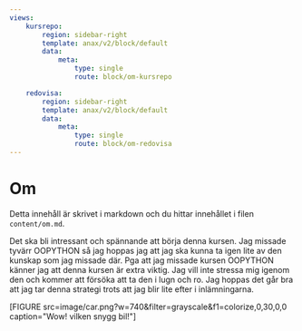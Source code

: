 ```yaml
---
views:
    kursrepo:
        region: sidebar-right
        template: anax/v2/block/default
        data:
            meta:
                type: single
                route: block/om-kursrepo

    redovisa:
        region: sidebar-right
        template: anax/v2/block/default
        data:
            meta:
                type: single
                route: block/om-redovisa
---
```

Om
=========================

Detta innehåll är skrivet i markdown och du hittar innehållet i filen `content/om.md`.

Det ska bli intressant och spännande att börja denna kursen. Jag missade tyvärr OOPYTHON så jag hoppas jag att jag ska kunna ta igen lite av den kunskap som jag missade där. Pga att jag missade kursen OOPYTHON känner jag att denna kursen är extra viktig. Jag vill inte stressa mig igenom den och kommer att försöka att ta den i lugn och ro. Jag hoppas det går bra att jag tar denna strategi trots att jag blir lite efter i inlämningarna.

[FIGURE src=image/car.png?w=740&filter=grayscale&f1=colorize,0,30,0,0 caption="Wow! vilken snygg bil!"]
